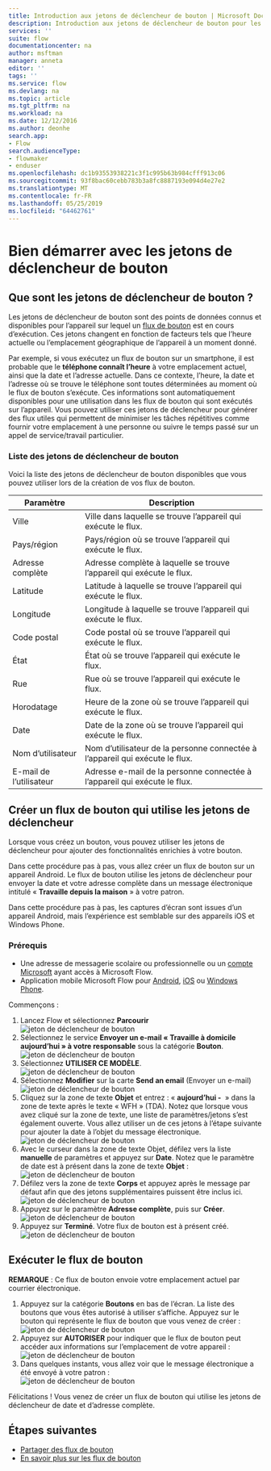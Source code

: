 ```yaml
---
title: Introduction aux jetons de déclencheur de bouton | Microsoft Docs
description: Introduction aux jetons de déclencheur de bouton pour les flux de bouton Microsoft.
services: ''
suite: flow
documentationcenter: na
author: msftman
manager: anneta
editor: ''
tags: ''
ms.service: flow
ms.devlang: na
ms.topic: article
ms.tgt_pltfrm: na
ms.workload: na
ms.date: 12/12/2016
ms.author: deonhe
search.app:
- Flow
search.audienceType:
- flowmaker
- enduser
ms.openlocfilehash: dc1b93553938221c3f1c995b63b984cfff913c06
ms.sourcegitcommit: 93f8bac60cebb783b3a8fc8887193e094d4e27e2
ms.translationtype: MT
ms.contentlocale: fr-FR
ms.lasthandoff: 05/25/2019
ms.locfileid: "64462761"
---
```

# <a name="get-started-with-button-trigger-tokens"></a>Bien démarrer avec les jetons de déclencheur de bouton
## <a name="what-are-button-trigger-tokens"></a>Que sont les jetons de déclencheur de bouton ?
Les jetons de déclencheur de bouton sont des points de données connus et disponibles pour l’appareil sur lequel un [flux de bouton](introduction-to-button-flows.md) est en cours d’exécution. Ces jetons changent en fonction de facteurs tels que l’heure actuelle ou l’emplacement géographique de l’appareil à un moment donné.  

Par exemple, si vous exécutez un flux de bouton sur un smartphone, il est probable que le **téléphone connaît l’heure** à votre emplacement actuel, ainsi que la date et l’adresse actuelle. Dans ce contexte, l’heure, la date et l’adresse où se trouve le téléphone sont toutes déterminées au moment où le flux de bouton s’exécute. Ces informations sont automatiquement disponibles pour une utilisation dans les flux de bouton qui sont exécutés sur l’appareil. Vous pouvez utiliser ces jetons de déclencheur pour générer des flux utiles qui permettent de minimiser les tâches répétitives comme fournir votre emplacement à une personne ou suivre le temps passé sur un appel de service/travail particulier.

### <a name="list-of-button-trigger-tokens"></a>Liste des jetons de déclencheur de bouton
Voici la liste des jetons de déclencheur de bouton disponibles que vous pouvez utiliser lors de la création de vos flux de bouton.

| Paramètre | Description |
| --- | --- |
| Ville |Ville dans laquelle se trouve l’appareil qui exécute le flux. |
| Pays/région |Pays/région où se trouve l’appareil qui exécute le flux. |
| Adresse complète |Adresse complète à laquelle se trouve l’appareil qui exécute le flux. |
| Latitude |Latitude à laquelle se trouve l’appareil qui exécute le flux. |
| Longitude |Longitude à laquelle se trouve l’appareil qui exécute le flux. |
| Code postal |Code postal où se trouve l’appareil qui exécute le flux. |
| État |État où se trouve l’appareil qui exécute le flux. |
| Rue |Rue où se trouve l’appareil qui exécute le flux. |
| Horodatage |Heure de la zone où se trouve l’appareil qui exécute le flux. |
| Date |Date de la zone où se trouve l’appareil qui exécute le flux. |
| Nom d’utilisateur |Nom d’utilisateur de la personne connectée à l’appareil qui exécute le flux. |
| E-mail de l’utilisateur |Adresse e-mail de la personne connectée à l’appareil qui exécute le flux. |

## <a name="create-a-button-flow-that-uses-trigger-tokens"></a>Créer un flux de bouton qui utilise les jetons de déclencheur
Lorsque vous créez un bouton, vous pouvez utiliser les jetons de déclencheur pour ajouter des fonctionnalités enrichies à votre bouton.

Dans cette procédure pas à pas, vous allez créer un flux de bouton sur un appareil Android. Le flux de bouton utilise les jetons de déclencheur pour envoyer la date et votre adresse complète dans un message électronique intitulé « **Travaille depuis la maison** » à votre patron.

Dans cette procédure pas à pas, les captures d’écran sont issues d’un appareil Android, mais l’expérience est semblable sur des appareils iOS et Windows Phone.

### <a name="prerequisites"></a>Prérequis
* Une adresse de messagerie scolaire ou professionnelle ou un [compte Microsoft](https://account.microsoft.com/about?refd=www.microsoft.com) ayant accès à Microsoft Flow.
* Application mobile Microsoft Flow pour [Android](https://aka.ms/flowmobiledocsandroid), [iOS](https://aka.ms/flowmobiledocsios) ou [Windows Phone](https://aka.ms/flowmobilewindows).

Commençons :

1. Lancez Flow et sélectionnez **Parcourir**   
   ![jeton de déclencheur de bouton](./media/introduction-to-button-trigger-tokens/1.png)  
2. Sélectionnez le service **Envoyer un e-mail « Travaille à domicile aujourd’hui » à votre responsable** sous la catégorie **Bouton**.   
   ![jeton de déclencheur de bouton](./media/introduction-to-button-trigger-tokens/2.png)  
3. Sélectionnez **UTILISER CE MODÈLE**.  
   ![jeton de déclencheur de bouton](./media/introduction-to-button-trigger-tokens/3.png)  
4. Sélectionnez **Modifier** sur la carte **Send an email** (Envoyer un e-mail)  
   ![jeton de déclencheur de bouton](./media/introduction-to-button-trigger-tokens/3-5.png)  
5. Cliquez sur la zone de texte **Objet** et entrez : « **aujourd’hui -**  » dans la zone de texte après le texte « WFH » (TDA). Notez que lorsque vous avez cliqué sur la zone de texte, une liste de paramètres/jetons s’est également ouverte. Vous allez utiliser un de ces jetons à l’étape suivante pour ajouter la date à l’objet du message électronique.  
   ![jeton de déclencheur de bouton](./media/introduction-to-button-trigger-tokens/4.png)  
6. Avec le curseur dans la zone de texte Objet, défilez vers la liste **manuelle** de paramètres et appuyez sur **Date**. Notez que le paramètre de date est à présent dans la zone de texte **Objet** :  
   ![jeton de déclencheur de bouton](./media/introduction-to-button-trigger-tokens/6.png)  
7. Défilez vers la zone de texte **Corps** et appuyez après le message par défaut afin que des jetons supplémentaires puissent être inclus ici.  
   ![jeton de déclencheur de bouton](./media/introduction-to-button-trigger-tokens/7.png)  
8. Appuyez sur le paramètre **Adresse complète**, puis sur **Créer**.  
   ![jeton de déclencheur de bouton](./media/introduction-to-button-trigger-tokens/8.png)  
9. Appuyez sur **Terminé**. Votre flux de bouton est à présent créé.  
   ![jeton de déclencheur de bouton](./media/introduction-to-button-trigger-tokens/9.png)  

## <a name="run-the-button-flow"></a>Exécuter le flux de bouton
**REMARQUE** : Ce flux de bouton envoie votre emplacement actuel par courrier électronique.  

1. Appuyez sur la catégorie **Boutons** en bas de l’écran. La liste des boutons que vous êtes autorisé à utiliser s’affiche. Appuyez sur le bouton qui représente le flux de bouton que vous venez de créer :  
   ![jeton de déclencheur de bouton](./media/introduction-to-button-trigger-tokens/10.png)  
2. Appuyez sur **AUTORISER** pour indiquer que le flux de bouton peut accéder aux informations sur l’emplacement de votre appareil :  
   ![jeton de déclencheur de bouton](./media/introduction-to-button-trigger-tokens/11.png)  
3. Dans quelques instants, vous allez voir que le message électronique a été envoyé à votre patron :  
   ![jeton de déclencheur de bouton](./media/introduction-to-button-trigger-tokens/12.png)  

Félicitations ! Vous venez de créer un flux de bouton qui utilise les jetons de déclencheur de date et d’adresse complète. 

## <a name="next-steps"></a>Étapes suivantes
* [Partager des flux de bouton](share-buttons.md)
* [En savoir plus sur les flux de bouton](introduction-to-button-flows.md)
